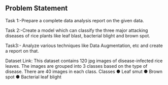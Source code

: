 ## Problem Statement

Task 1:-Prepare a complete data analysis report on the given data.

Task 2:-Create a model which can classify the three major attacking diseases of rice plants like leaf blast, bacterial blight and brown spot.

Task3:- Analyze various techniques like Data Augmentation, etc and create a report on that.


Dataset Link:
This dataset contains 120 jpg images of disease-infected rice leaves. The images are grouped into 3 classes based on the type of disease. There are 40 images in each class.
Classes
●	Leaf smut
●	Brown spot
●	Bacterial leaf blight

